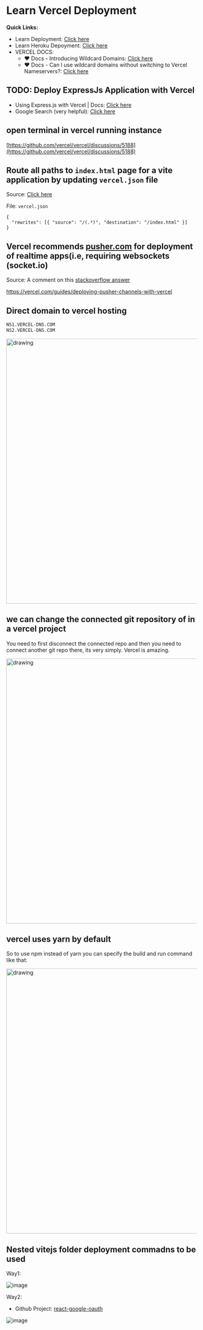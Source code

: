 # Learn Vercel Deployment

**Quick Links:**
- Learn Deployment: [Click here](./learn-deploy.md)
- Learn Heroku Depoyment: [Click here](learn-heroku.md)
- VERCEL DOCS:
  - ❤️ Docs - Introducing Wildcard Domains: [Click here](https://vercel.com/blog/wildcard-domains)
  - ❤️ Docs - Can I use wildcard domains without switching to Vercel Nameservers?: [Click here](https://vercel.com/guides/wildcard-domain-without-vercel-nameservers)

## TODO: Deploy ExpressJs Application with Vercel

- Using Express.js with Vercel | Docs: [Click here](https://vercel.com/guides/using-express-with-vercel)
- Google Search (very helpful): [Click here](https://www.google.com/search?q=deployh+nodejs+to+vercel&oq=deployh+nodejs+to+vercel)

## open terminal in vercel running instance

[https://github.com/vercel/vercel/discussions/5188](https://github.com/vercel/vercel/discussions/5188)

## Route all paths to `index.html` page for a vite application by updating `vercel.json` file

Source: [Click here](https://stackoverflow.com/a/73752429/10012446)

File: `vercel.json`

```
{
  "rewrites": [{ "source": "/(.*)", "destination": "/index.html" }]
}
```

## Vercel recommends [pusher.com](https://pusher.com/channels) for deployment of realtime apps(i.e, requiring websockets (socket.io)

Source: A comment on this [stackoverflow answer](https://stackoverflow.com/a/62547135)

https://vercel.com/guides/deploying-pusher-channels-with-vercel

## Direct domain to vercel hosting

```txt
NS1.VERCEL-DNS.COM
NS2.VERCEL-DNS.COM
```

<img src="https://user-images.githubusercontent.com/31458531/192787365-6c3c392c-af1b-4564-a509-1a406d107e73.png" alt="drawing" width="700"/>

## we can change the connected git repository of in a vercel project

You need to first disconnect the connected repo and then you need to connect another git repo there, its very simply. Vercel is amazing.

<img src="https://user-images.githubusercontent.com/31458531/197267914-a6428018-289d-45c1-9d5c-01a758db355d.png" alt="drawing" width="700"/>

## vercel uses yarn by default

So to use npm instead of yarn you can specify the build and run command like that:

<img src="https://user-images.githubusercontent.com/31458531/196443722-ab84dc7f-7779-4fa3-be10-2096c04f29fc.png" alt="drawing" width="700"/>


## Nested vitejs folder deployment commadns to be used

Way1:

![image](https://github.com/sahilrajput03/sahilrajput03/assets/31458531/eaba7aee-6bf3-41a9-9662-504c2847ba9e)


Way2:

- Github Project: [react-google-oauth](https://github.com/sahilrajput03/react-google-oauth)

![image](https://github.com/sahilrajput03/sahilrajput03/assets/31458531/d9985c63-d2c2-4b87-ad01-2a13117b8e34)
